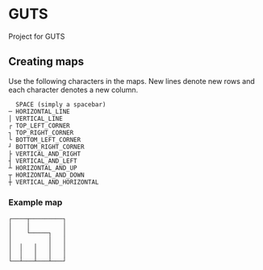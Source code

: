 # GUTS
Project for GUTS

## Creating maps
Use the following characters in the maps. 
New lines denote new rows and each character denotes a new column.
```
  SPACE (simply a spacebar)
─ HORIZONTAL_LINE
│ VERTICAL_LINE
┌ TOP_LEFT_CORNER
┐ TOP_RIGHT_CORNER
└ BOTTOM_LEFT_CORNER
┘ BOTTOM_RIGHT_CORNER
├ VERTICAL_AND_RIGHT
┤ VERTICAL_AND_LEFT
┴ HORIZONTAL_AND_UP
┬ HORIZONTAL_AND_DOWN
┼ VERTICAL_AND_HORIZONTAL
```

### Example map
```
┌────┬─────────┐
│    │         │
│    └─────┐   │
│          │   │
│  │   │   │   │
│  │   │   │   │
└──┴───┴───┴───┘
```